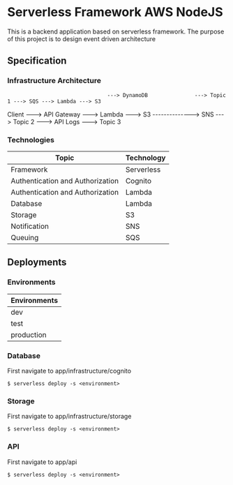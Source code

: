 # Serverless Framework AWS NodeJS

This is a backend application based on serverless framework.
The purpose of this project is to design event driven architecture

## Specification

### Infrastructure Architecture
                                    ---> DynamoDB               ---> Topic 1 ---> SQS ---> Lambda ---> S3
Client ---> API Gateway ---> Lambda ---> S3 --------------> SNS ---> Topic 2
                                    ---> API Logs               ---> Topic 3

### Technologies

| Topic                            | Technology    |
| -------------------------------- | ------------- |
| Framework                        | Serverless    |
| Authentication and Authorization | Cognito       |
| Authentication and Authorization | Lambda        |
| Database                         | Lambda        |
| Storage                          | S3            |
| Notification                     | SNS           |
| Queuing                          | SQS           |

## Deployments

### Environments

| Environments   |
| -------------- |
| dev            |
| test           |
| production     |

### Database

First navigate to app/infrastructure/cognito

```
$ serverless deploy -s <environment>
```

### Storage

First navigate to app/infrastructure/storage

```
$ serverless deploy -s <environment>
```

### API

First navigate to app/api

```
$ serverless deploy -s <environment>
```